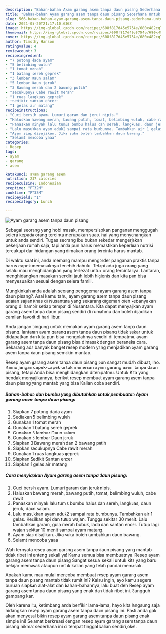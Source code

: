 ```yaml
---
description: "Bahan-bahan Ayam garang asem tanpa daun pisang Sederhana Untuk Jualan"
title: "Bahan-bahan Ayam garang asem tanpa daun pisang Sederhana Untuk Jualan"
slug: 566-bahan-bahan-ayam-garang-asem-tanpa-daun-pisang-sederhana-untuk-jualan
date: 2021-05-20T21:17:10.686Z
image: https://img-global.cpcdn.com/recipes/608f817d45e5754e/680x482cq70/ayam-garang-asem-tanpa-daun-pisang-foto-resep-utama.jpg
thumbnail: https://img-global.cpcdn.com/recipes/608f817d45e5754e/680x482cq70/ayam-garang-asem-tanpa-daun-pisang-foto-resep-utama.jpg
cover: https://img-global.cpcdn.com/recipes/608f817d45e5754e/680x482cq70/ayam-garang-asem-tanpa-daun-pisang-foto-resep-utama.jpg
author: Timothy Hanson
ratingvalue: 4
reviewcount: 3
recipeingredient:
- "7 potong dada ayam"
- "5 belimbing wuluh"
- "1 tomat merah"
- "1 batang sereh geprek"
- "3 lembar Daun salam"
- "5 lembar Daun jeruk"
- "3 Bawang merah dan 2 bawang putih"
- "secukupnya Cabe rawit merah"
- "1 ruas langkuas geprek"
- "Sedikit Santan encer"
- "1 gelas air matang"
recipeinstructions:
- "Cuci bersih ayam. Lumuri garam dan jeruk nipis."
- "Haluskan bawang merah, bawang putih, tomat, belimbing wuluh, cabe rawit"
- "Panaskan minyak lalu tumis bumbu halus dan sereh, langkuas, daun jeruk, daun salam."
- "Lalu masukkan ayam aduk2 sampai rata bumbunya. Tambahkan air 1 gelas. Kecilkan api dan tutup wajan. Tunggu sekitar 30 menit. Lalu tambahkan garam, gula merah bubuk, lada dan santan encer. Tutup lagi wajan sekitar 10 menit sampai ayam matang."
- "Ayam siap disajikan. Jika suka boleh tambahkan daun bawang."
- "Selamt mencoba yaaa"
categories:
- Resep
tags:
- ayam
- garang
- asem

katakunci: ayam garang asem 
nutrition: 287 calories
recipecuisine: Indonesian
preptime: "PT32M"
cooktime: "PT33M"
recipeyield: "1"
recipecategory: Lunch

---
```



![Ayam garang asem tanpa daun pisang](https://img-global.cpcdn.com/recipes/608f817d45e5754e/680x482cq70/ayam-garang-asem-tanpa-daun-pisang-foto-resep-utama.jpg)

Sebagai seorang yang hobi masak, mempersiapkan panganan menggugah selera kepada orang tercinta merupakan suatu hal yang menyenangkan untuk anda sendiri. Tugas seorang ibu bukan sekedar mengerjakan pekerjaan rumah saja, tapi anda pun harus memastikan keperluan nutrisi tercukupi dan hidangan yang dimakan orang tercinta harus mantab.

Di waktu  saat ini, anda memang mampu mengorder panganan praktis tanpa harus capek memasaknya terlebih dahulu. Tetapi ada juga orang yang selalu mau menghidangkan yang terlezat untuk orang tercintanya. Lantaran, menghidangkan masakan sendiri jauh lebih higienis dan kita pun bisa menyesuaikan sesuai dengan selera famili. 



Mungkinkah anda adalah seorang penggemar ayam garang asem tanpa daun pisang?. Asal kamu tahu, ayam garang asem tanpa daun pisang adalah sajian khas di Nusantara yang sekarang digemari oleh kebanyakan orang di hampir setiap tempat di Nusantara. Kita dapat menyajikan ayam garang asem tanpa daun pisang sendiri di rumahmu dan boleh dijadikan camilan favorit di hari libur.

Anda jangan bingung untuk memakan ayam garang asem tanpa daun pisang, lantaran ayam garang asem tanpa daun pisang tidak sukar untuk didapatkan dan kita pun bisa mengolahnya sendiri di tempatmu. ayam garang asem tanpa daun pisang bisa dimasak dengan beraneka cara. Sekarang ada banyak banget resep modern yang menjadikan ayam garang asem tanpa daun pisang semakin mantap.

Resep ayam garang asem tanpa daun pisang pun sangat mudah dibuat, lho. Kamu jangan capek-capek untuk memesan ayam garang asem tanpa daun pisang, tetapi Anda bisa menghidangkan ditempatmu. Untuk Kita yang hendak menyajikannya, berikut resep membuat ayam garang asem tanpa daun pisang yang mantab yang bisa Kalian coba sendiri.

<!--inarticleads1-->

##### Bahan-bahan dan bumbu yang dibutuhkan untuk pembuatan Ayam garang asem tanpa daun pisang:

1. Siapkan 7 potong dada ayam
1. Sediakan 5 belimbing wuluh
1. Gunakan 1 tomat merah
1. Gunakan 1 batang sereh geprek
1. Gunakan 3 lembar Daun salam
1. Gunakan 5 lembar Daun jeruk
1. Siapkan 3 Bawang merah dan 2 bawang putih
1. Siapkan secukupnya Cabe rawit merah
1. Gunakan 1 ruas langkuas geprek
1. Siapkan Sedikit Santan encer
1. Siapkan 1 gelas air matang




<!--inarticleads2-->

##### Cara menyiapkan Ayam garang asem tanpa daun pisang:

1. Cuci bersih ayam. Lumuri garam dan jeruk nipis.
1. Haluskan bawang merah, bawang putih, tomat, belimbing wuluh, cabe rawit
1. Panaskan minyak lalu tumis bumbu halus dan sereh, langkuas, daun jeruk, daun salam.
1. Lalu masukkan ayam aduk2 sampai rata bumbunya. Tambahkan air 1 gelas. Kecilkan api dan tutup wajan. Tunggu sekitar 30 menit. Lalu tambahkan garam, gula merah bubuk, lada dan santan encer. Tutup lagi wajan sekitar 10 menit sampai ayam matang.
1. Ayam siap disajikan. Jika suka boleh tambahkan daun bawang.
1. Selamt mencoba yaaa




Wah ternyata resep ayam garang asem tanpa daun pisang yang mantab tidak ribet ini enteng sekali ya! Kamu semua bisa membuatnya. Resep ayam garang asem tanpa daun pisang Sangat sesuai sekali untuk kita yang baru belajar memasak ataupun untuk kalian yang telah pandai memasak.

Apakah kamu mau mulai mencoba membuat resep ayam garang asem tanpa daun pisang mantab tidak rumit ini? Kalau ingin, ayo kamu segera buruan siapkan alat-alat dan bahan-bahannya, lalu buat deh Resep ayam garang asem tanpa daun pisang yang enak dan tidak ribet ini. Sungguh gampang kan. 

Oleh karena itu, ketimbang anda berfikir lama-lama, hayo kita langsung saja hidangkan resep ayam garang asem tanpa daun pisang ini. Pasti anda gak akan menyesal bikin resep ayam garang asem tanpa daun pisang enak simple ini! Selamat berkreasi dengan resep ayam garang asem tanpa daun pisang nikmat sederhana ini di tempat tinggal kalian sendiri,oke!.

